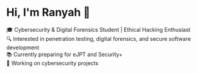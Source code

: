 # Hi, I'm Ranyah 👋  
🎓 Cybersecurity & Digital Forensics Student | Ethical Hacking Enthusiast  
🔍 Interested in penetration testing, digital forensics, and secure software development  
📚 Currently preparing for eJPT and Security+  
🚀 Working on cybersecurity projects  
